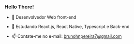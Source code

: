 ### Hello There! 


- 🔭 Desenvolvedor Web front-end
- 🌱 Estudando React.js, React Native, Typescript e Back-end
- 📫 Contate-me no e-mail: brunohnpereira7@gmail.com

  <div>
    <a href="https://github.com/BrunoX8></a>
  </div>
